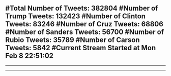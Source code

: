 #Total Number of Tweets: 382804 
#Number of Trump Tweets: 132423
#Number of Clinton Tweets: 83246
#Number of Cruz Tweets: 68806
#Number of Sanders Tweets: 56700
#Number of Rubio Tweets: 35789
#Number of Carson Tweets: 5842
#Current Stream Started at Mon Feb  8 22:51:02
---
---
---
